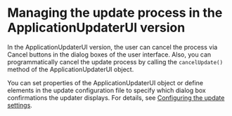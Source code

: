 # Managing the update process in the ApplicationUpdaterUI version

In the ApplicationUpdaterUI version, the user can cancel the process via Cancel
buttons in the dialog boxes of the user interface. Also, you can
programmatically cancel the update process by calling the `cancelUpdate()`
method of the ApplicationUpdaterUI object.

You can set properties of the ApplicationUpdaterUI object or define elements in
the update configuration file to specify which dialog box confirmations the
updater displays. For details, see
[Configuring the update settings](WS83C043EC-9D2C-4db9-AA1F-352EE2E30892.html).
